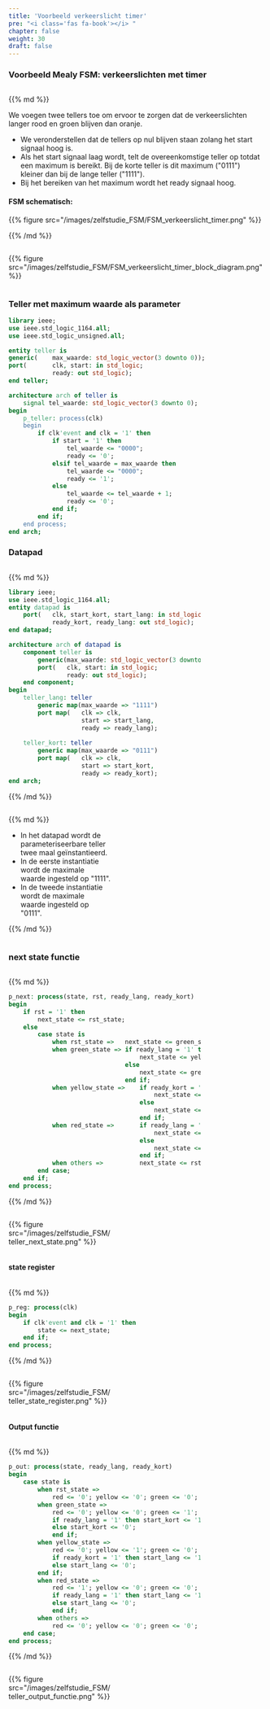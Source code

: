 ```yaml
---
title: 'Voorbeeld verkeerslicht timer'
pre: "<i class='fas fa-book'></i> "
chapter: false
weight: 30
draft: false
---
```


### Voorbeeld Mealy FSM: verkeerslichten met timer

<div class="multicolumn">
    <div class="column">

{{% md %}}

We voegen twee tellers toe om ervoor te zorgen dat de verkeerslichten langer rood en groen blijven dan oranje.

* We veronderstellen dat de tellers op nul blijven staan zolang het start signaal hoog is. 
* Als het start signaal laag wordt, telt de overeenkomstige teller op totdat een maximum is bereikt. Bij de korte teller is dit maximum ("0111") kleiner dan bij de lange teller ("1111").
* Bij het bereiken van het maximum wordt het ready signaal hoog.


#### FSM schematisch:

{{% figure src="/images/zelfstudie_FSM/FSM_verkeerslicht_timer.png" %}}

{{% /md %}}

</div>
<div class="column">

{{% figure src="/images/zelfstudie_FSM/FSM_verkeerslicht_timer_block_diagram.png" %}}

</div>
</div>

### Teller met maximum waarde als parameter

```vhdl
library ieee;
use ieee.std_logic_1164.all;
use ieee.std_logic_unsigned.all;

entity teller is
generic(    max_waarde: std_logic_vector(3 downto 0));
port(       clk, start: in std_logic;
            ready: out std_logic);
end teller;

architecture arch of teller is
    signal tel_waarde: std_logic_vector(3 downto 0);
begin
    p_teller: process(clk)
    begin
        if clk'event and clk = '1' then
            if start = '1' then
                tel_waarde <= "0000";
                ready <= '0';
            elsif tel_waarde = max_waarde then
                tel_waarde <= "0000";
                ready <= '1';
            else
                tel_waarde <= tel_waarde + 1;
                ready <= '0';
            end if;
        end if;
    end process;
end arch;
```

### Datapad

<div class="multicolumn">

<div class="column" style="width:75%">

{{% md %}}

```vhdl
library ieee;
use ieee.std_logic_1164.all;
entity datapad is
    port(   clk, start_kort, start_lang: in std_logic;
            ready_kort, ready_lang: out std_logic);
end datapad;

architecture arch of datapad is
    component teller is
        generic(max_waarde: std_logic_vector(3 downto 0));
        port(   clk, start: in std_logic;
                ready: out std_logic);
    end component;
begin
    teller_lang: teller
        generic map(max_waarde => "1111")
        port map(   clk => clk,
                    start => start_lang,
                    ready => ready_lang);
    
    teller_kort: teller
        generic map(max_waarde => "0111")
        port map(   clk => clk,
                    start => start_kort,
                    ready => ready_kort);
end arch;
```

{{% /md %}}

</div>

<div class="column" style="width:40%">

{{% md %}}    

* In het datapad wordt de parameteriseerbare teller twee maal geïnstantieerd. 
* In de eerste instantiatie wordt de maximale waarde ingesteld op "1111". 
* In de tweede instantiatie wordt de maximale waarde ingesteld op "0111".

{{% /md %}}

</div>

</div>


### next state functie

<div class="multicolumn">

<div class="column" style="width:75%" >

{{% md %}}

```vhdl
p_next: process(state, rst, ready_lang, ready_kort)
begin
    if rst = '1' then
        next_state <= rst_state;
    else
        case state is
            when rst_state =>   next_state <= green_state;
            when green_state => if ready_lang = '1' then
                                    next_state <= yellow_state;
                                else
                                    next_state <= green_state;
                                end if;
            when yellow_state =>    if ready_kort = '1' then
                                        next_state <= red_state;
                                    else
                                        next_state <= yellow_state;
                                    end if;
            when red_state =>       if ready_lang = '1' then
                                        next_state <= geen_state;
                                    else
                                        next_state <= red_state;
                                    end if;                                
            when others =>          next_state <= rst_state; 
        end case;
    end if;
end process;

```

{{% /md %}}

</div>
<div class="column" style="width:40%">

{{% figure src="/images/zelfstudie_FSM/teller_next_state.png" %}}

</div>
</div>

#### state register

<div class="multicolumn">
    <div class="column" style="width:75%">


{{% md %}}

```vhdl
p_reg: process(clk)
begin
    if clk'event and clk = '1' then
        state <= next_state;
    end if;
end process;
```

{{% /md %}}


</div>
<div class="column" style="width:40%">

{{% figure src="/images/zelfstudie_FSM/teller_state_register.png" %}}

</div>
</div>

#### Output functie

<div class="multicolumn">
    <div class="column" style="width:75%">


{{% md %}}

```vhdl
p_out: process(state, ready_lang, ready_kort)
begin
    case state is
        when rst_state =>
            red <= '0'; yellow <= '0'; green <= '0'; start_lang     <=  '1'; start_kort <= '0';
        when green_state =>
            red <= '0'; yellow <= '0'; green <= '1'; start_lang <=  '0';
            if ready_lang = '1' then start_kort <= '1';
            else start_kort <= '0';
            end if;
        when yellow_state =>
            red <= '0'; yellow <= '1'; green <= '0'; start_kort <=  '0';
            if ready_kort = '1' then start_lang <= '1';
            else start_lang <= '0';
        end if;
        when red_state =>
            red <= '1'; yellow <= '0'; green <= '0'; start_kort <=  '0';
            if ready_lang = '1' then start_lang <= '1';
            else start_lang <= '0';
            end if;
        when others =>
            red <= '0'; yellow <= '0'; green <= '0'; start_lang     <=  '0'; start_kort <= '0';
    end case;
end process;
```

{{% /md %}}


</div>
<div class="column" style="width:40%">

{{% figure src="/images/zelfstudie_FSM/teller_output_functie.png" %}}

</div>
</div>